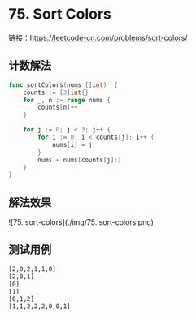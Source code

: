 # 75. Sort Colors

链接：https://leetcode-cn.com/problems/sort-colors/

## 计数解法

```go
func sortColors(nums []int)  {
    counts := [3]int{}
    for _, n := range nums {
        counts[n]++
    }

    for j := 0; j < 3; j++ {
        for i := 0; i < counts[j]; i++ {
            nums[i] = j
        }
        nums = nums[counts[j]:]
    }
}
```

## 解法效果

![75. sort-colors](./img/75. sort-colors.png)

## 测试用例

```txt
[2,0,2,1,1,0]
[2,0,1]
[0]
[1]
[0,1,2]
[1,1,2,2,2,0,0,1]
```

